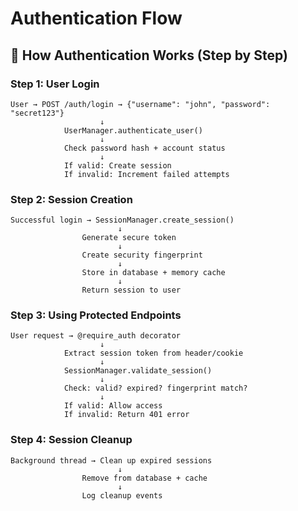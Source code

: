 # Authentication Flow

## 🔄 How Authentication Works (Step by Step)

### Step 1: User Login
```
User → POST /auth/login → {"username": "john", "password": "secret123"}
                    ↓
            UserManager.authenticate_user()
                    ↓
            Check password hash + account status
                    ↓
            If valid: Create session
            If invalid: Increment failed attempts
```

### Step 2: Session Creation
```
Successful login → SessionManager.create_session()
                        ↓
                Generate secure token
                        ↓
                Create security fingerprint
                        ↓
                Store in database + memory cache
                        ↓
                Return session to user
```

### Step 3: Using Protected Endpoints
```
User request → @require_auth decorator
                    ↓
            Extract session token from header/cookie
                    ↓
            SessionManager.validate_session()
                    ↓
            Check: valid? expired? fingerprint match?
                    ↓
            If valid: Allow access
            If invalid: Return 401 error
```

### Step 4: Session Cleanup
```
Background thread → Clean up expired sessions
                        ↓
                Remove from database + cache
                        ↓
                Log cleanup events
```
